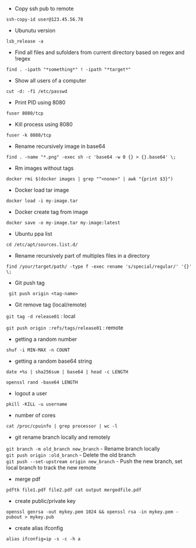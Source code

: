 - Copy ssh pub to remote

`ssh-copy-id user@123.45.56.78`

 - Ubunutu version

`lsb_release -a`

 - Find all files and sufolders from current directory based on regex and !regex

`find . -ipath "*something*" ! -ipath "*target*"`

 - Show all users of a computer

`cut -d: -f1 /etc/passwd`

 - Print PID using 8080 

`fuser 8080/tcp`

 - Kill process using 8080

`fuser -k 8080/tcp`

 - Rename recursively image in base64

`find . -name "*.png" -exec sh -c 'base64 -w 0 {} > {}.base64' \;`

 - Rm images without tags

`docker rmi $(docker images | grep "^<none>" | awk "{print $3}")`

 - Docker load tar image

`docker load -i my-image.tar`

 - Docker create tag from image
 
`docker save -o my-image.tar my-image:latest`

 - Ubuntu ppa list

`cd /etc/apt/sources.list.d/`

 - Rename recursively part of multiples files in a directory
 
`find /your/target/path/ -type f -exec rename 's/special/regular/' '{}' \;`

 - Git push tag

` git push origin <tag-name>`

 - Git remove tag (local/remote)

`git tag -d release01` : local

`git push origin :refs/tags/release01` : remote

 - getting a random number

`shuf -i MIN-MAX -n COUNT`

 - getting a random base64 string

`date +%s | sha256sum | base64 | head -c LENGTH`

`openssl rand -base64 LENGTH`

 - logout a user

`pkill -KILL -u username`

 - number of cores

`cat /proc/cpuinfo | grep processor | wc -l`

 - git rename branch locally and remotely

`git branch -m old_branch new_branch`       - Rename branch locally    
`git push origin :old_branch`               - Delete the old branch    
`git push --set-upstream origin new_branch` - Push the new branch, set local branch to track the new remote

 - merge pdf

`pdftk file1.pdf file2.pdf cat output mergedfile.pdf`

 - create public/private key
 
`openssl genrsa -out mykey.pem 1024 && openssl rsa -in mykey.pem -pubout > mykey.pub`

 - create alias ifconfig

`alias ifconfig=ip -s -c -h a`

